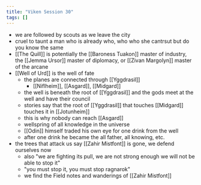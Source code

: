 ```yaml
---
title: "Viken Session 30"
tags: []
---
```


- we are followed by scouts as we leave the city
- cruel to taunt a man who is already who, who who she cantrsut but do you know the same 
- [[The Quill]] is potentially the [[Baroness Tuakon]] master of industry, the [[Jemma Ursor]] master of diplomacy, or [[Zivan Margolyn]] master of the arcane
- [[Well of Urd]] is the well of fate
    - the planes are connected through [[Yggdrasil]]
        - [[Niflheim]], [[Asgard]], [[Midgard]]
    - the well is beneath the root of [[Yggdrasil]] and the gods meet at the well and have their council
    - stories say that the root of [[Yggdrasil]] that touches [[Midgard]] touches it in [[Jotunheim]]
    - this is why nobody can reach [[Asgard]]
    - wellspring of all knowledge in the universe
    - [[Odin]] himself traded his own eye for one drink from the well
    - after one drink he became the all father, all knowing, etc.
- the trees that attack us say [[Zahir Mistfont]] is gone, we defend ourselves now
    - also "we are fighting its pull, we are not strong enough we will not be able to stop it"
    - "you must stop it, you must stop ragnarok"
    - we find the Field notes and wanderings of [[Zahir Mistfont]]
    